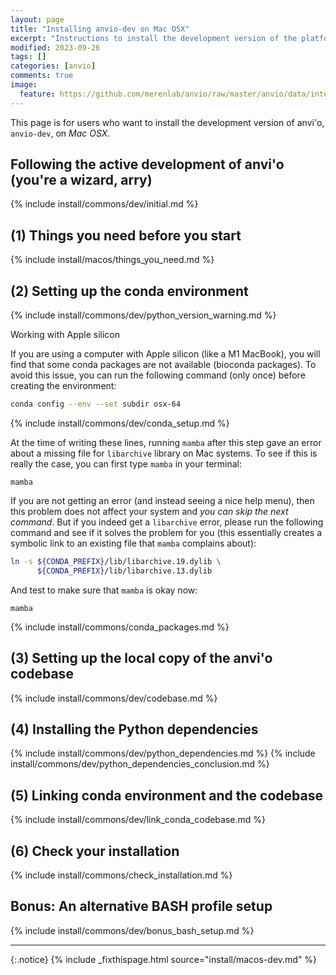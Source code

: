 ```yaml
---
layout: page
title: "Installing anvio-dev on Mac OSX"
excerpt: "Instructions to install the development version of the platform."
modified: 2023-09-26
tags: []
categories: [anvio]
comments: true
image:
  feature: https://github.com/merenlab/anvio/raw/master/anvio/data/interactive/images/logo.png
---
```



This page is for users who want to install the development version of anvi'o, `anvio-dev`, on _Mac OSX_.

## Following the active development of anvi'o (you're a wizard, arry)

{% include install/commons/dev/initial.md %}

## (1) Things you need before you start

{% include install/macos/things_you_need.md %}

## (2) Setting up the conda environment

{% include install/commons/dev/python_version_warning.md %}

<div class="extra-info" markdown="1">
<span class="extra-info-header">Working with Apple silicon</span>

If you are using a computer with Apple silicon (like a M1 MacBook), you will find that some conda packages are not available (bioconda packages).
To avoid this issue, you can run the following command (only once) before creating the environment:

```bash
conda config --env --set subdir osx-64
```
</div>

{% include install/commons/dev/conda_setup.md %}

At the time of writing these lines, running `mamba` after this step gave an error about a missing file for `libarchive` library on Mac systems. To see if this is really the case, you can first type `mamba` in your terminal:

```
mamba
```

If you are not getting an error (and instead seeing a nice help menu), then this problem does not affect your system and _you can skip the next command_. But if you indeed get a `libarchive` error, please run the following command and see if it solves the problem for you (this essentially creates a symbolic link to an existing file that `mamba` complains about):

```bash
ln -s ${CONDA_PREFIX}/lib/libarchive.19.dylib \
      ${CONDA_PREFIX}/lib/libarchive.13.dylib
```

And test to make sure that `mamba` is okay now:

```
mamba
```

{% include install/commons/conda_packages.md %}

## (3) Setting up the local copy of the anvi'o codebase

{% include install/commons/dev/codebase.md %}

## (4) Installing the Python dependencies

{% include install/commons/dev/python_dependencies.md %}
{% include install/commons/dev/python_dependencies_conclusion.md %}

## (5) Linking conda environment and the codebase

{% include install/commons/dev/link_conda_codebase.md %}

## (6) Check your installation

{% include install/commons/check_installation.md %}

## Bonus: An alternative BASH profile setup

{% include install/commons/dev/bonus_bash_setup.md %}

---

{:.notice}
{% include _fixthispage.html source="install/macos-dev.md" %}
